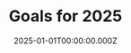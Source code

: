 ---
title: "Goals for 2025"
year: 2025
date: 2025-01-01T00:00:00.000Z
layout: goal

goals:    

  - title: "Weeknote"
    description: "Publish a weeknote every week"
    max: 52
    progress: 13
    
  - title: "Share"
    description: "Continue to share wider content on my own website first, not on centralised platforms."
    max: 52
    stretch: 104
    progress: 32
    
  - title: "Work out"
    description: "Exercise for at least 30 minutes an average of 4 times a week (and going for a walk doesn't count)"
    max: 208
    stretch: 260
    progress: 38
    
  - title: "Save"
    description: "Overpay on my mortgage by at least £5,000"
    max: 5000
    stretch: 10000
    progress: 2400

---